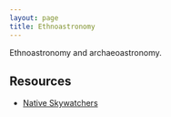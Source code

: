```yaml
---
layout: page
title: Ethnoastronomy
---
```


Ethnoastronomy and archaeoastronomy.

## Resources
- [Native Skywatchers](https://www.nativeskywatchers.com)
<!-- - Aboriginal Star Knowledge's [Native American Astronomy](http://www.kstrom.net/isk/stars/starmenu.html) (archived 1997) -->
